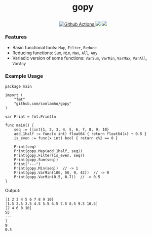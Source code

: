 
<h1><p align="center">gopy</p></h1>

<p align="center">
  <a href="https://github.com/sonlamho/gopy/actions">
    <img src="https://img.shields.io/github/workflow/status/sonlamho/gopy/Go?style=flat-square" alt="Github Actions">
  </a>
  <img src="https://img.shields.io/github/go-mod/go-version/sonlamho/gopy?style=flat-square">
  <a href="https://github.com/sonlamho/gopy/releases">
    <img src="https://img.shields.io/github/release/sonlamho/gopy/all.svg?style=flat-square">
  </a>
</p>

### Features

- Basic functional tools: `Map`, `Filter`, `Reduce`
- Reducing functions: `Sum`, `Min`, `Max`, `All`, `Any`
- Variadic version of some functions: `VarSum`, `VarMin`, `VarMax`, `VarAll`, `VarAny`

### Example Usage

```golang
package main

import (
	"fmt"
	"github.com/sonlamho/gopy"
)

var Print = fmt.Println

func main() {
	seq := []int{1, 2, 3, 4, 5, 6, 7, 8, 9, 10}
	add_1half := func(x int) float64 { return float64(x) + 0.5 }
	is_even := func(x int) bool { return x%2 == 0 }

	Print(seq)
	Print(gopy.Map(add_1half, seq))
	Print(gopy.Filter(is_even, seq))
	Print(gopy.Sum(seq))
	Print("---")
	Print(gopy.Min(seq))  // -> 1
	Print(gopy.VarMin(100, 50, 9, 42))  // -> 9
	Print(gopy.VarMin(0.5, 0.7))  // -> 0.5
}
```
Output:
```
[1 2 3 4 5 6 7 8 9 10]
[1.5 2.5 3.5 4.5 5.5 6.5 7.5 8.5 9.5 10.5]
[2 4 6 8 10]
55
---
1
9
0.5
```
